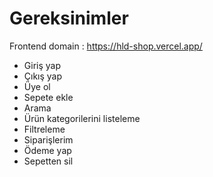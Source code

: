 # Gereksinimler


Frontend domain : https://hld-shop.vercel.app/

- Giriş yap
- Çıkış yap
- Üye ol
- Sepete ekle
- Arama
- Ürün kategorilerini listeleme
- Filtreleme
- Siparişlerim
- Ödeme yap
- Sepetten sil


